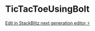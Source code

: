 # TicTacToeUsingBolt

[Edit in StackBlitz next generation editor ⚡️](https://stackblitz.com/~/github.com/JASWANTHguruguntla/TodoTrackerUsingReplit)
